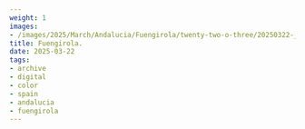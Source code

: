 ```yaml
---
weight: 1
images:
- /images/2025/March/Andalucia/Fuengirola/twenty-two-o-three/20250322-_DSC9006.jpg
title: Fuengirola.
date: 2025-03-22
tags:
- archive
- digital
- color
- spain
- andalucia
- fuengirola
---
```


